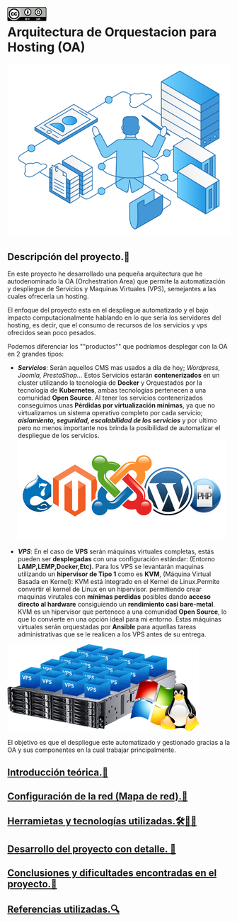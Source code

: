 <img src="./imagenes/MI-LICENCIA88x31.png" style="float: left; margin-right: 10px;" />


# Arquitectura de Orquestacion para Hosting (OA)

![titulo](./imagenes/titulo.png)

## Descripción del proyecto.📣

En este proyecto he desarrollado una pequeña arquitectura que he autodenominado la OA (Orchestration Area) que permite la automatización y despliegue de Servicios y Maquinas Virtuales (VPS), semejantes a las cuales ofrecería un hosting.

El enfoque del proyecto esta en el despliegue automatizado y el bajo impacto computacionalmente hablando en lo que sería los servidores del hosting, es decir, que el consumo de recursos de los servicios y vps ofrecidos sean poco pesados.

Podemos diferenciar los ""productos"" que podríamos desplegar con la OA en 2 grandes tipos:

- ***Servicios***: Serán aquellos CMS mas usados a día de hoy; *Wordpress, Joomla, PrestaShop...* Estos Servicios estarán **contenerizados** en un cluster utilizando la tecnología de **Docker** y Orquestados por la tecnología de **Kubernetes**, ambas tecnologías pertenecen a una comunidad **Open Source**. Al tener los servicios contenerizados conseguimos unas **Pérdidas por virtualización mínimas**, ya que no virtualizamos un sistema operativo completo por cada servicio; ***aislamiento, seguridad, escalabilidad de los servicios*** y por ultimo pero no menos importante nos brinda la posibilidad de automatizar el despliegue de los servicios.
![cms](./imagenes/cms.png)

- ***VPS***: En el caso de **VPS** serán máquinas virtuales completas, estás pueden ser **desplegadas** con una configuración estándar: (Entorno **LAMP,LEMP,Docker,Etc).**
Para los VPS se levantarán maquinas utilizando un **hipervisor de Tipo 1** como es **KVM**, (Máquina Virtual Basada en Kernel): KVM está integrado en el Kernel de Linux.Permite convertir el kernel de Linux en un hipervisor. permitiendo crear maquinas virutales con **mínimas perdidas** posibles dando **acceso directo al hardware** consiguiendo un **rendimiento casi bare-metal**. KVM es un hipervisor que pertenece a una comunidad **Open Source**, lo que lo convierte en una opción ideal para mi entorno. Estas máquinas virtuales serán orquestadas por **Ansible** para aquellas tareas administrativas que se le realicen a los VPS antes de su entrega.

![vps](./imagenes/vps.png)

El objetivo es que el despliegue este automatizado y gestionado gracias a la OA y sus componentes en la cual trabajar principalmente.

## [Introducción teórica.📖](hojas/introTeorica.md)
## [Configuración de la red (Mapa de red).🔌](hojas/ConfiguracionDeLaRed.md)
## [Herramietas y tecnologías utilizadas.🛠️👨‍💻](hojas/tecnologias.md)
## [Desarrollo del proyecto con detalle. 📝](hojas/desarolloProyecto/README.md)
## [Conclusiones y dificultades encontradas en el proyecto.💭](hojas/concluYdificultades.md)
## [Referencias utilizadas.🔍](hojas/referencias.md)

